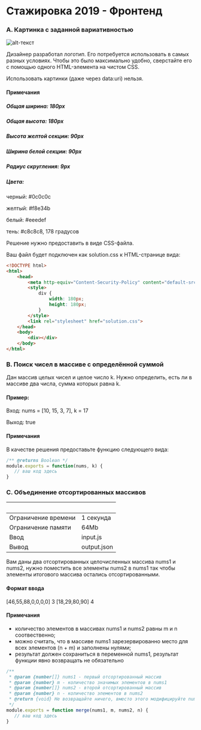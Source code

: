 # Стажировка 2019 - Фронтенд

### A. Картинка с заданной вариативностью

![alt-текст](https://github.com/AndrewTer/Yandex-internship-2019/blob/master/statement-image.png "Картинка с заданной вариативностью")

Дизайнер разработал логотип. Его потребуется использовать в самых разных условиях. Чтобы это было максимально удобно, сверстайте его с помощью одного HTML-элемента на чистом CSS.

Использовать картинки (даже через data:uri) нельзя.

#### Примечания

##### Общая ширина: 180px

##### Общая высота: 180px

##### Высота желтой секции: 90px

##### Ширина белой секции: 90px

##### Радиус скругления: 9px

##### Цвета:

черный: #0c0c0c

желтый: #f8e34b

белый: #eeedef

тень: #c8c8c8, 178 градусов

Решение нужно предоставить в виде CSS-файла.

Ваш файл будет подключен как solution.css к HTML-странице вида:
```html
<!DOCTYPE html>  
<html>  
    <head>  
        <meta http-equiv="Content-Security-Policy" content="default-src ’self’; style-src ’unsafe-inline’ ’self’"/>  
        <style>  
            div {  
                width: 180px;  
                height: 180px;  
            }  
        </style>  
        <link rel="stylesheet" href="solution.css">  
    </head>  
    <body>  
        <div></div>  
    </body>  
</html>
```
### B. Поиск чисел в массиве с определённой суммой

Дан массив целых чисел и целое число k. Нужно определить, есть ли в массиве два числа, сумма которых равна k. 

#### Пример:

Вход: nums = [10, 15, 3, 7], k = 17

Выход: true

#### Примечания

В качестве решения предоставьте функцию следующего вида:

```js
/** @returns Boolean */  
module.exports = function(nums, k) {  
   // ваш код здесь  
}
```
### C. Объединение отсортированных массивов
 &nbsp; | &nbsp;
 --- | ---
 Ограничение времени | 1 секунда   
 Ограничение памяти  | 64Mb        
 Ввод                | input.js    
 Вывод               | output.json 

Вам даны два отсортированных целочисленных массива nums1 и nums2, нужно поместить все элементы nums2 в nums1 так чтобы элементы итогового массива остались отсортированными.

#### Формат ввода

[46,55,88,0,0,0,0] 3 [18,29,80,90] 4

#### Примечания

- количество элементов в массивах nums1 и nums2 равны m и n соотвественно;
- можно считать, что в массиве nums1 зарезервированно место для всех элементов (n + m) и заполнены нулями;
- результат должен сохраниться в переменной nums1, результат функции явно возвращать не обязательно

```js
/**  
 * @param {number[]} nums1 - первый отсортированный массив  
 * @param {number} m - количество значимых элементов в nums1  
 * @param {number[]} nums2 - второй отсортированный массив  
 * @param {number} n - количество элементов в nums2  
 * @return {void} Не возвращайте ничего, вместо этого модифицируйте nums1.  
 */  
module.exports = function merge(nums1, m, nums2, n) {  
   // ваш код здесь  
}
```
